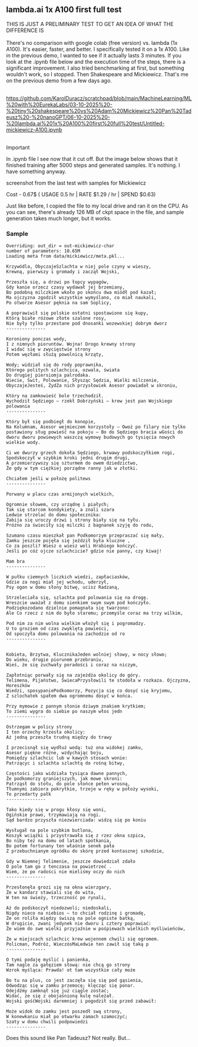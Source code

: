 <h2>lambda.ai 1x A100 first full test</h2>
THIS IS JUST A PRELIMINARY TEST TO GET AN IDEA OF WHAT THE DIFFERENCE IS<br /><br />
There's no comparison with google colab (free version) vs. lambda (1x A100). It's easier, faster, and better. I specifically tested it on a 1x A100. Like in the previous demo, I wanted to see if it actually lasts 3 minutes. If you look at the .ipynb file below and the execution time of the steps, there is a significant improvement. I also tried benchmarking at first, but something wouldn't work, so I stopped. Then Shakespeare and Mickiewicz. That's me on the previous demo from a few days ago.<br /><br />

https://github.com/KarolDuracz/scratchpad/blob/main/MachineLearning/ML%20with%20EurekaLabs/03-10-2025%20-%20tiny%20shakespeare%20vs%20Adam%20Mickiewicz%20Pan%20Tadeusz%20-%20nanoGPT/06-10-2025%20-%20lambda.ai%201x%20A100%20first%20full%20test/Untitled-mickiewicz-A100.ipynb <br /><br />

> [!IMPORTANT]
> In .ipynb file I see now that it cut off. But the image below shows that it finished training after 5000 steps and generated samples. It's nothing. I have something anyway.

screenshot from the last test with samples for Mickiewicz


Cost - 0.67$ ( USAGE 0.5 hr | RATE $1.29 / hr | SPEND $0.63)


Just like before, I copied the file to my local drive and ran it on the CPU. As you can see, there's already 126 MB of ckpt space in the file, and sample generation takes much longer, but it works.


<h3>Sample</h3>

```
Overriding: out_dir = out-mickiewicz-char
number of parameters: 10.65M
Loading meta from data/mickiewicz/meta.pkl...

Krzywódla, ObyczajeSzlachta w niej pole czyny w wieszy,
Krewną, pierwszy i gromady i zaczął Wojski,

Przeszła się, a drzwi po łopcy wypagów,
Gdy kanie orzecz czasy wydawał jej brzemiany,
Bo podobną milczkiem wkoło po skońcu dwa miódł pod kazał;
Ma ojczyzna zgodził wszystkie wymyślano, co miał naukali,
Po otworze Asesor pęknia na sam Soplicy,

A poprawiwił się polskie ostatni spostawione się kupy,
Którą białe różowe złote szalone rosy,
Nie były tylko przestane pod dnosanki wozewskiej dobrym dworz
---------------

Koroniony ponczas wody,
I z nimnych pioruntów. Wojna! Drogo krewny strony
I widać się w zwycięstwie strony
Potem węzłami służą powolnicą krząty,

Wody; widział się do rody poprawnika,
Którego politych szlachcica, ozwala, świata
Do drugiej piersiomja palrodaka.
Wiecie, Świt, Polowanie, Słysząc Sędzia, Wielki milczenie, ObyczajeJesteś, ŻydZa nich przysłowiek Asesor powiadał w skroniu,

Który na zamkowieść bole trzechodził. 
Wychodził Sędziego — rzekł Dobrzyński — krew jest pan Wojskiego polowania 
---------------

Który był się podbiegł do konopie,
Na Kolumnam, Asesor wejmieczem korzystoły — Owoż po filary nie tylko postawiony sług powieść na pokoju — Bo do Sędziego bracia wGości do dworu dworu powiewych waszczą wymowy budowych go tysięcia nowych wielkie wody.

Ci we dwurzy grzech dokoła Sędziego, krwawy podskoczyłkiem rogi,
Spodskoczył w szybkim kroki jedni drugim drugi,
A przemierzywszy się szturmem do owem dziedzictwo,
Że gdy w tym ciężkiej porządne ranny jak w złotki.

Chciałem jeśli w położę politews
---------------

Porwany w placu czas armijonych wielkich,

Ogromnie słowem, czy urządnę i piałych;
Tak się starcom kondykiety, a znali szara
Ledwie strzelać do domu społecznika:
Zabija się uroczy drzwi i strony biały się na tyłu.
Próżno za świeciły się milczki z bagnanek szyję do rodu,

Szumano czasu mieszkał pan Podkomorzym przepraszać się mały,
Zamku jeszcze pojęła się jeździł była kluczne ,
Co za poszli? Wiesz o wiesz woli Hrabiego kończyć.
Jeśli po cóż ojcze szlachcicie? gdzie nie panny, czy kiwaj!

Mam bra
---------------

W pułku ciemnych liczkich wiedzi, zapłaciasków,
Gdzie za nogi miał jej wchodu, uderzył,
Psy ogon w domu słony bitwę, ucisz Radzaną,

Strzeleciała się, szlachta pod polowania się na drogę.
Wreszcie uważał z domu sienkiem swym swym pod kończyło.
Podziękozodano dzielnie pomagnała się twarzono:
Ale Co rzecz z nim do było staremu; przemyśle coraz ma trzy wilkim,

Pod nim za nim wolna wielkim włożył się i pogromadzy.
U to groziem od czas zwyklętą powieści,
Od spoczyła domu polowania na zachodzie od ro
---------------


Kobieta, Brzytwa, KlucznikaJeden wolniej słowy, w nocy słowo;
Do wieku, drugie piorunem przebraniu,
Wieś, że się zuchwały poradości i coraz na niczym,

Zapłotniąc porwały się na zajeżdża okolicy do góry. 
Telimena, Pijaństwo, ŚwiecaPrzysłowili te stodoła w rozkaza. Ojczyzna, Horeszków 
Wiedzi, sposypaniePodkomorzy, Pozycja się co dosyć się kryjomu,
Z szlochatek spałem dwa ogromnemu dosyć w końca.

Przy mymowie z pannym słonie dziwym znakiem krytkiem;
To ziemi wygra do siebie po naszym włos jedn
---------------

Ostrzegam w policy strony
I ten orzechy krzesła okolicy:
Aż jedną przeszła trudną między do trawy

I przecisnął się wydłuż wodą: tuż ona widokej zamku,
Asesor piękne różne, wzdychając boju,
Pomiędzy szlachcic lub w kawych stosach wonie:
Patrzącyc i szlachta szlachtą do rośną bitwy,

Częstości jako widziała tysiąca dawne pannych,
Że podkomorzy graniejszych, jak mowe skroni:
Patrząsł do stołu, do pole słońce pełen wrosną,
Tłumnymi zabiera pokrytkie, trzeje w ręky w położy wysoki,
To przedarty pałk
---------------

Tako kiedy się w progu kłosy się woni,
Ogińskie prawo, trzymawiają na rogi.
Sąd bardzo przyszła niezwierciada: widzą się po koniu

Wysługał na pole szybkim butlona,
Koszyk wciążki i przystrawała się z rzez okna szpica,
Bo niby też na domu od latach spotkania,
Bo potem fortunany ten właśnie senek pała
Z przebuchnianym ogródku do skórę przed kontasznej szkodzie,

Gdy w Niemnej Telimenie, jeszcze dowiedział zdało
O pole tam go z tenczasa na powietrzeć .
Wiem, że po radości nie mieliśmy oczy do nich
---------------

Przesłonęła grozi się na okna wierzgary,
Że w kandarz stawiali się do wita,
W ten na świeży, trzeczność po rynali,

Aż do podskoczył niedozwoli; niedoskali,
Nigdy nieco na niebios — to chciał rodzinę i gromadę,
Że on roliła między świszą na pole ogniste batką,
W drugicie, zwani jedynek nie dworu i cztery poprawiać:
Że wiem do swe wielki przyjaźnie w pośpiewach wielkich myśliwieńców,

Że w miejscach szlachcic krew wojennem chwili się ogromem.
Policman, Podróż, WieczósMaLedwie ten zawił się taką p
---------------

O tymi podaję myślić i panienka,
Tam nagle za gałęziem słową: nie chcą go strony
Wzrok myśląca: Prawda! ot tam wszystkie cały może

Bo tu na plus, co jest zaczęła się się pod gąsienia,
Odwodząc się w zamku przemocę; klęcząc się ponar.
Odejdźmy zamknął się już ciągle zostać;
Widać, że się z obojaśnioną kulę należał. 
Wojski gośćWojski daremniej i pogodził się przed zabawił:

Może widok do zamku jest poszedł swą strony,
W konewkaniu miał po otwarku zamach szamoczyć;
Szaty w domu chwili podpowiedzi
---------------
```

Does this sound like Pan Tadeusz? Not really. But... 
